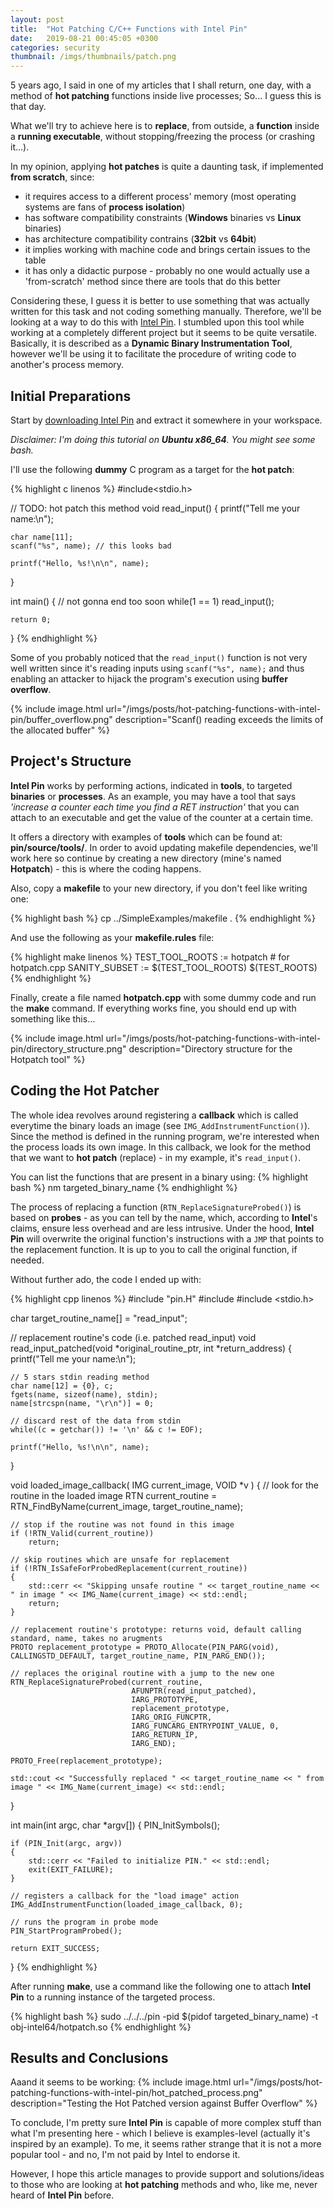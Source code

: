 ```yaml
---
layout: post
title:  "Hot Patching C/C++ Functions with Intel Pin"
date:   2019-08-21 00:45:05 +0300
categories: security
thumbnail: /imgs/thumbnails/patch.png
---
```


5 years ago, I said in one of my articles that I shall return, one day, with a method of **hot patching** functions inside live processes; So... I guess this is that day.

What we'll try to achieve here is to **replace**, from outside, a **function** inside a **running executable**, without stopping/freezing the process (or crashing it...).

In my opinion, applying **hot patches** is quite a daunting task, if implemented **from scratch**, since:

* it requires access to a different process' memory (most operating systems are fans of **process isolation**)
* has software compatibility constraints (**Windows** binaries vs **Linux** binaries)
* has architecture compatibility contrains (**32bit** vs **64bit**)
* it implies working with machine code and brings certain issues to the table
* it has only a didactic purpose - probably no one would actually use a 'from-scratch' method since there are tools that do this better

Considering these, I guess it is better to use something that was actually written for this task and not coding something manually.
Therefore, we'll be looking at a way to do this with [Intel Pin](https://software.intel.com/en-us/articles/pin-a-dynamic-binary-instrumentation-tool). I stumbled upon this tool while working at a completely different project but it seems to be quite versatile. Basically, it is described as a **Dynamic Binary Instrumentation Tool**, however we'll be using it to facilitate the procedure of writing code to another's process memory.





## Initial Preparations


Start by [downloading Intel Pin](https://software.intel.com/en-us/articles/pin-a-binary-instrumentation-tool-downloads) and extract it somewhere in your workspace. 


_Disclaimer: I'm doing this tutorial on **Ubuntu x86_64**. You might see some bash._


I'll use the following **dummy** C program as a target for the **hot patch**:

{% highlight c linenos %}
#include<stdio.h>

// TODO: hot patch this method
void read_input()
{
    printf("Tell me your name:\n");
    
    char name[11];
    scanf("%s", name); // this looks bad
    
    printf("Hello, %s!\n\n", name);
}

int main()
{
    // not gonna end too soon
    while(1 == 1)
        read_input();
    
    return 0;
}
{% endhighlight %}


Some of you probably noticed that the `read_input()` function is not very well written since it's reading inputs using `scanf("%s", name);` and thus enabling an attacker to hijack the program's execution using **buffer overflow**.


{% include image.html url="/imgs/posts/hot-patching-functions-with-intel-pin/buffer_overflow.png" description="Scanf() reading exceeds the limits of the allocated buffer" %}



## Project's Structure

**Intel Pin** works by performing actions, indicated in **tools**, to targeted **binaries** or **processes**. As an example, you may have a tool that says _'increase a counter each time you find a RET instruction'_ that you can attach to an executable and get the value of the counter at a certain time.

It offers a directory with examples of **tools** which can be found at: **pin/source/tools/**. In order to avoid updating makefile dependencies, we'll work here so continue by creating a new directory (mine's named **Hotpatch**) - this is where the coding happens.

Also, copy a **makefile** to your new directory, if you don't feel like writing one:

{% highlight bash %}
cp ../SimpleExamples/makefile .
{% endhighlight %}

And use the following as your **makefile.rules** file:

{% highlight make linenos %}
TEST_TOOL_ROOTS := hotpatch # for hotpatch.cpp
SANITY_SUBSET := $(TEST_TOOL_ROOTS) $(TEST_ROOTS)
{% endhighlight %}

Finally, create a file named **hotpatch.cpp** with some dummy code and run the **make** command. If everything works fine, you should end up with something like this...

{% include image.html url="/imgs/posts/hot-patching-functions-with-intel-pin/directory_structure.png" description="Directory structure for the Hotpatch tool" %}


## Coding the Hot Patcher


The whole idea revolves around registering a **callback** which is called everytime the binary loads an image (see `IMG_AddInstrumentFunction()`). Since the method is defined in the running program, we're interested when the process loads its own image. In this callback, we look for the method that we want to **hot patch** (replace) - in my example, it's `read_input()`.

You can list the functions that are present in a binary using:
{% highlight bash %}
nm targeted_binary_name
{% endhighlight %}

The process of replacing a function (`RTN_ReplaceSignatureProbed()`) is based on **probes** - as you can tell by the name, which, according to **Intel**'s claims, ensure less overhead and are less intrusive. Under the hood, **Intel Pin** will overwrite the original function's instructions with a `JMP` that points to the replacement function. It is up to you to call the original function, if needed.

Without further ado, the code I ended up with:

{% highlight cpp linenos %}
#include "pin.H"
#include <iostream>
#include <stdio.h>


char target_routine_name[] = "read_input";


// replacement routine's code (i.e. patched read_input)
void read_input_patched(void *original_routine_ptr, int *return_address)
{
    printf("Tell me your name:\n");
    
    // 5 stars stdin reading method
    char name[12] = {0}, c;
    fgets(name, sizeof(name), stdin);
    name[strcspn(name, "\r\n")] = 0;

    // discard rest of the data from stdin
    while((c = getchar()) != '\n' && c != EOF);

    printf("Hello, %s!\n\n", name);
}


void loaded_image_callback( IMG current_image, VOID *v )
{
    // look for the routine in the loaded image
    RTN current_routine = RTN_FindByName(current_image, target_routine_name);
    

    // stop if the routine was not found in this image
    if (!RTN_Valid(current_routine))
        return;

    // skip routines which are unsafe for replacement
    if (!RTN_IsSafeForProbedReplacement(current_routine))
    {
        std::cerr << "Skipping unsafe routine " << target_routine_name << " in image " << IMG_Name(current_image) << std::endl;
        return;
    }

    // replacement routine's prototype: returns void, default calling standard, name, takes no arugments 
    PROTO replacement_prototype = PROTO_Allocate(PIN_PARG(void), CALLINGSTD_DEFAULT, target_routine_name, PIN_PARG_END());

    // replaces the original routine with a jump to the new one 
    RTN_ReplaceSignatureProbed(current_routine, 
                               AFUNPTR(read_input_patched), 
                               IARG_PROTOTYPE, 
                               replacement_prototype,
                               IARG_ORIG_FUNCPTR,
                               IARG_FUNCARG_ENTRYPOINT_VALUE, 0,
                               IARG_RETURN_IP,
                               IARG_END);

    PROTO_Free(replacement_prototype);

    std::cout << "Successfully replaced " << target_routine_name << " from image " << IMG_Name(current_image) << std::endl;
}


int main(int argc, char *argv[])
{
    PIN_InitSymbols();

    if (PIN_Init(argc, argv))
    {
        std::cerr << "Failed to initialize PIN." << std::endl; 
        exit(EXIT_FAILURE);
    }

    // registers a callback for the "load image" action
    IMG_AddInstrumentFunction(loaded_image_callback, 0);
    
    // runs the program in probe mode
    PIN_StartProgramProbed();
    
    return EXIT_SUCCESS;
}
{% endhighlight %}


After running **make**, use a command like the following one to attach **Intel Pin** to a running instance of the targeted process.

{% highlight bash %}
sudo ../../../pin -pid $(pidof targeted_binary_name) -t obj-intel64/hotpatch.so
{% endhighlight %}


## Results and Conclusions

Aaand it seems to be working:
{% include image.html url="/imgs/posts/hot-patching-functions-with-intel-pin/hot_patched_process.png" description="Testing the Hot Patched version against Buffer Overflow" %}


To conclude, I'm pretty sure **Intel Pin** is capable of more complex stuff than what I'm presenting here - which I believe is examples-level (actually it's inspired by an example). To me, it seems rather strange that it is not a more popular tool - and no, I'm not paid by Intel to endorse it.

However, I hope this article manages to provide support and solutions/ideas to those who are looking at **hot patching** methods and who, like me, never heard of **Intel Pin** before. 

<a href="https://www.codeproject.com" rel="tag" style="display:none">CodeProject</a>
